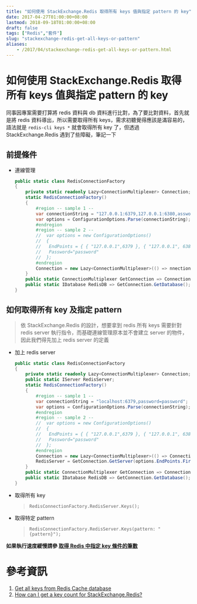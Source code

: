 ```yaml
---
title: "如何使用 StackExchange.Redis 取得所有 keys 值與指定 pattern 的 key"
date: 2017-04-27T01:00:00+08:00
lastmod: 2018-09-18T01:00:00+08:00
draft: false
tags: ["Redis","套件"]
slug: "stackexchange-redis-get-all-keys-or-pattern"
aliases:
    - /2017/04/stackexchange-redis-get-all-keys-or-pattern.html
---
```

# 如何使用 StackExchange.Redis 取得所有 keys 值與指定 pattern 的 key
同事因專案需要打算將 redis 資料與 db 資料進行比對，為了要比對資料，首先就是將 redis 資料導出，所以需要取得所有 keys，需求初聽覺得應該是滿容易的，語法就是 `redis-cli keys *` 就會取得所有 key 了，但透過 StackExchange.Redis 遇到了些障礙，筆記一下

## 前提條件

*   連線管理
    
    ```cs
    public static class RedisConnectionFactory
    {
        private static readonly Lazy<ConnectionMultiplexer> Connection;
        static RedisConnectionFactory()
        {
            #region -- sample 1 --
            var connectionString = "127.0.0.1:6379,127.0.0.1:6380,assword=password";
            var options = ConfigurationOptions.Parse(connectionString);
            #endregion
            #region -- sample 2 --
            //  var options = new ConfigurationOptions()
            //  {
            //   EndPoints = { { "127.0.0.1",6379 }, { "127.0.0.1", 6380}},
            //   Password="password"
            //  };
            #endregion
            Connection = new Lazy<ConnectionMultiplexer>(() => nnectionMultiplexer.Connect(options));
        }
        public static ConnectionMultiplexer GetConnection => Connection.Value;
        public static IDatabase RedisDB => GetConnection.GetDatabase();
    }
    ```

## 如何取得所有 key 及指定 pattern

  >依 StackExchange.Redis 的設計，想要拿到 redis 所有 keys 需要針對 redis server 執行指令，而基礎連線管理原本並不會建立 server 的物件，因此我們得先加上 redis server 的定義

*   加上 redis server

    ```cs
    public static class RedisConnectionFactory
    {
        private static readonly Lazy<ConnectionMultiplexer> Connection;
        public static IServer RedisServer;
        static RedisConnectionFactory()
        {
            #region -- sample 1 --
            var connectionString = "localhost:6379,password=password";
            var options = ConfigurationOptions.Parse(connectionString);
            #endregion
            #region -- sample 2 --
            //  var options = new ConfigurationOptions()
            //  {
            //   EndPoints = { { "127.0.0.1",6379 }, { "127.0.0.1", 6380}},
            //   Password="password"
            //  };
            #endregion
            Connection = new Lazy<ConnectionMultiplexer>(() => ConnectionMultiplexer.Connect(options));
            RedisServer = GetConnection.GetServer(options.EndPoints.First());
        }
        public static ConnectionMultiplexer GetConnection => Connection.Value;
        public static IDatabase RedisDB => GetConnection.GetDatabase();
    }
    ```

*   取得所有 key

    > `RedisConnectionFactory.RedisServer.Keys();`

*   取得特定 pattern

    > `RedisConnectionFactory.RedisServer.Keys(pattern: "{pattern}");`

**如果執行速度緩慢請參 [取得 Redis 中指定 key 條件的筆數](https://blog.yowko.com/2018/07/redis-key-count.html)**

# 參考資訊
1.  [Get all keys from Redis Cache database](http://stackoverflow.com/questions/37436429/get-all-keys-from-redis-cache-database)
2.  [How can I get a key count for StackExchange.Redis?](http://stackoverflow.com/questions/41514786/how-can-i-get-a-key-count-for-stackexchange-redis)

